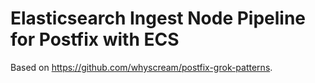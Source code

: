 # Elasticsearch Ingest Node Pipeline for Postfix with ECS
Based on https://github.com/whyscream/postfix-grok-patterns.
